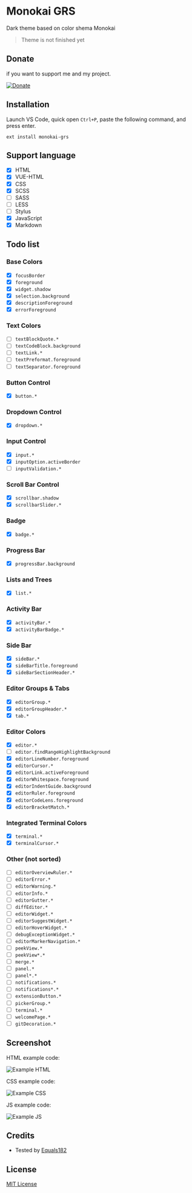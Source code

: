 # Monokai GRS
Dark theme based on color shema Monokai

> Theme is not finished yet

## Donate

if you want to support me and my project.

[![Donate](https://img.shields.io/badge/Donate-PayPal-blue.svg)](https://www.paypal.me/GoliafRS)

## Installation
Launch VS Code, quick open `Ctrl+P`, paste the following command, and press enter.

```
ext install monokai-grs
```

## Support language

- [x] HTML
- [x] VUE-HTML
- [x] CSS
- [x] SCSS
- [ ] SASS
- [ ] LESS
- [ ] Stylus
- [x] JavaScript
- [x] Markdown

## Todo list

### Base Colors
- [x] `focusBorder`
- [x] `foreground`
- [x] `widget.shadow`
- [x] `selection.background`
- [x] `descriptionForeground`
- [x] `errorForeground`

### Text Colors
- [ ] `textBlockQuote.*`
- [ ] `textCodeBlock.background`
- [ ] `textLink.*`
- [ ] `textPreformat.foreground`
- [ ] `textSeparator.foreground`

### Button Control
- [x] `button.*`

### Dropdown Control
- [x] `dropdown.*`

### Input Control
- [x] `input.*`
- [x] `inputOption.activeBorder`
- [ ] `inputValidation.*`

### Scroll Bar Control
- [x] `scrollbar.shadow`
- [x] `scrollbarSlider.*`

### Badge
- [x] `badge.*`

### Progress Bar
- [x] `progressBar.background`

### Lists and Trees
- [x] `list.*`

### Activity Bar
- [x] `activityBar.*`
- [x] `activityBarBadge.*`

### Side Bar
- [x] `sideBar.*`
- [x] `sideBarTitle.foreground`
- [x] `sideBarSectionHeader.*`

### Editor Groups & Tabs
- [x] `editorGroup.*`
- [x] `editorGroupHeader.*`
- [x] `tab.*`

### Editor Colors
- [x] `editor.*`
- [ ] `editor.findRangeHighlightBackground`
- [x] `editorLineNumber.foreground`
- [x] `editorCursor.*`
- [x] `editorLink.activeForeground`
- [x] `editorWhitespace.foreground`
- [x] `editorIndentGuide.background`
- [x] `editorRuler.foreground`
- [x] `editorCodeLens.foreground`
- [x] `editorBracketMatch.*`

### Integrated Terminal Colors
- [x] `terminal.*`
- [x] `terminalCursor.*`

### Other (not sorted)
- [ ] `editorOverviewRuler.*`
- [ ] `editorError.*`
- [ ] `editorWarning.*`
- [ ] `editorInfo.*`
- [ ] `editorGutter.*`
- [ ] `diffEditor.*`
- [ ] `editorWidget.*`
- [ ] `editorSuggestWidget.*`
- [ ] `editorHoverWidget.*`
- [ ] `debugExceptionWidget.*`
- [ ] `editorMarkerNavigation.*`
- [ ] `peekView.*`
- [ ] `peekView*.*`
- [ ] `merge.*`
- [ ] `panel.*`
- [ ] `panel*.*`
- [ ] `notifications.*`
- [ ] `notifications*.*`
- [ ] `extensionButton.*`
- [ ] `pickerGroup.*`
- [ ] `terminal.*`
- [ ] `welcomePage.*`
- [ ] `gitDecoration.*`

## Screenshot
HTML example code:

![Example HTML](https://github.com/GoliafRS/Monokai-GRS/raw/master/example-html.png)

CSS example code:

![Example CSS](https://github.com/GoliafRS/Monokai-GRS/raw/master/example-css.png)

JS example code:

![Example JS](https://github.com/GoliafRS/Monokai-GRS/raw/master/example-js.png)

## Credits
- Tested by [Equals182](https://github.com/Equals182)

## License
[MIT License](https://github.com/GoliafRS/Monokai-GRS/blob/master/LICENSE)
